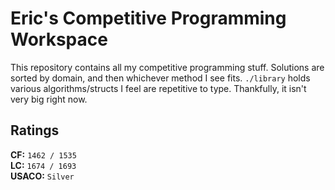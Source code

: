 # Eric's Competitive Programming Workspace

This repository contains all my competitive programming stuff. Solutions are sorted by domain, and then whichever method I see fits. `./library` holds various algorithms/structs I feel are repetitive to type. Thankfully, it isn't very big right now.

Ratings
---
**CF:** `1462 / 1535`<br>
**LC:** `1674 / 1693`<br>
**USACO:** `Silver`

